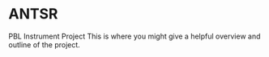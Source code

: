 ANTSR
=====

PBL Instrument Project
This is where you might give a helpful overview and outline of the project.  
